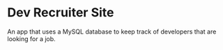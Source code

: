 # Dev Recruiter Site
An app that uses a MySQL database to keep track of developers that are looking for a job.
